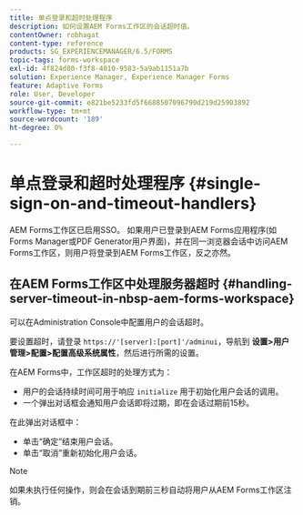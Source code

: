 ```yaml
---
title: 单点登录和超时处理程序
description: 如何设置AEM Forms工作区的会话超时值。
contentOwner: robhagat
content-type: reference
products: SG_EXPERIENCEMANAGER/6.5/FORMS
topic-tags: forms-workspace
exl-id: 4f824d80-f3f8-4010-9583-5a9ab1151a7b
solution: Experience Manager, Experience Manager Forms
feature: Adaptive Forms
role: User, Developer
source-git-commit: e821be5233fd5f6688507096790d219d25903892
workflow-type: tm+mt
source-wordcount: '189'
ht-degree: 0%

---
```


# 单点登录和超时处理程序 {#single-sign-on-and-timeout-handlers}

AEM Forms工作区已启用SSO。 如果用户已登录到AEM Forms应用程序(如Forms Manager或PDF Generator用户界面)，并在同一浏览器会话中访问AEM Forms工作区，则用户将登录到AEM Forms工作区，反之亦然。

## 在AEM Forms工作区中处理服务器超时 {#handling-server-timeout-in-nbsp-aem-forms-workspace}

可以在Administration Console中配置用户的会话超时。

要设置超时，请登录 `https://'[server]:[port]'/adminui`，导航到 **设置>用户管理>配置>配置高级系统属性**，然后进行所需的设置。

在AEM Forms中，工作区超时的处理方式为：

* 用户的会话持续时间可用于响应 `initialize` 用于初始化用户会话的调用。
* 一个弹出对话框会通知用户会话即将过期，即在会话过期前15秒。

在此弹出对话框中：

* 单击“确定”结束用户会话。
* 单击“取消”重新初始化用户会话。

>[!NOTE]
>
>如果未执行任何操作，则会在会话到期前三秒自动将用户从AEM Forms工作区注销。

